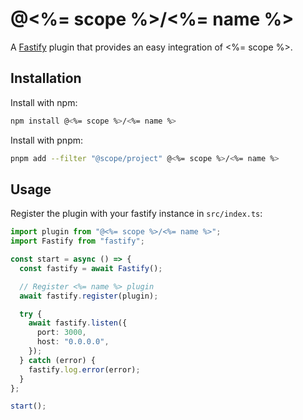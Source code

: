 # @<%= scope %>/<%= name %>

A [Fastify](https://github.com/fastify/fastify) plugin that provides an easy integration of <%= scope %>.

## Installation

Install with npm:

```bash
npm install @<%= scope %>/<%= name %>
```

Install with pnpm:

```bash
pnpm add --filter "@scope/project" @<%= scope %>/<%= name %>
```

## Usage
Register the plugin with your fastify instance in `src/index.ts`:

```typescript
import plugin from "@<%= scope %>/<%= name %>";
import Fastify from "fastify";

const start = async () => {
  const fastify = await Fastify();

  // Register <%= name %> plugin
  await fastify.register(plugin);

  try {
    await fastify.listen({
      port: 3000,
      host: "0.0.0.0",
    });
  } catch (error) {
    fastify.log.error(error);
  }
};

start();
```
